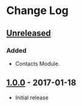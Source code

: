 # Change Log

## [Unreleased]
### Added
* Contacts Module.

## [1.0.0] - 2017-01-18
* Initial release

[Unreleased]: https://github.com/liveops/client-sdk-core/tags/1.0.0...HEAD
[1.0.0]: https://github.com/liveops/client-sdk-core/compare/1.0.0
